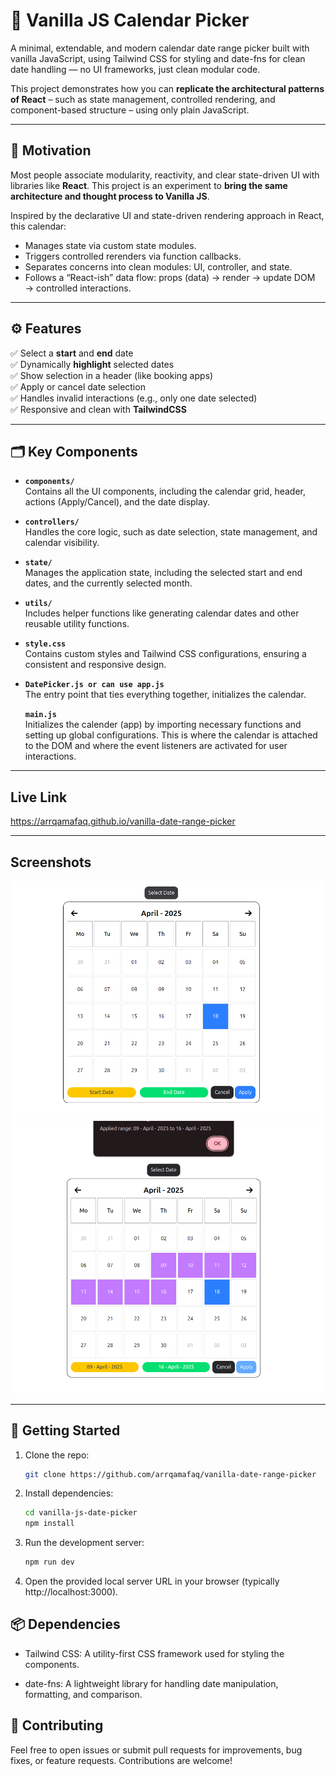 # 📅 Vanilla JS Calendar Picker

A minimal, extendable, and modern calendar date range picker built with vanilla JavaScript, using Tailwind CSS for styling and date-fns for clean date handling — no UI frameworks, just clean modular code.

This project demonstrates how you can **replicate the architectural patterns of React** – such as state management, controlled rendering, and component-based structure – using only plain JavaScript.

---

## 🌟 Motivation

Most people associate modularity, reactivity, and clear state-driven UI with libraries like **React**. This project is an experiment to **bring the same architecture and thought process to Vanilla JS**.

Inspired by the declarative UI and state-driven rendering approach in React, this calendar:

- Manages state via custom state modules.
- Triggers controlled rerenders via function callbacks.
- Separates concerns into clean modules: UI, controller, and state.
- Follows a “React-ish” data flow: props (data) → render → update DOM → controlled interactions.

---

## ⚙️ Features

✅ Select a **start** and **end** date  
✅ Dynamically **highlight** selected dates  
✅ Show selection in a header (like booking apps)  
✅ Apply or cancel date selection  
✅ Handles invalid interactions (e.g., only one date selected)  
✅ Responsive and clean with **TailwindCSS**

---

## 🗂️ Key Components

- **`components/`**  
  Contains all the UI components, including the calendar grid, header, actions (Apply/Cancel), and the date display.
- **`controllers/`**  
  Handles the core logic, such as date selection, state management, and calendar visibility.
- **`state/`**  
  Manages the application state, including the selected start and end dates, and the currently selected month.

- **`utils/`**  
  Includes helper functions like generating calendar dates and other reusable utility functions.

- **`style.css`**  
  Contains custom styles and Tailwind CSS configurations, ensuring a consistent and responsive design.

- **`DatePicker.js or can use app.js`**  
  The entry point that ties everything together, initializes the calendar.

  **`main.js`**  
  Initializes the calender (app) by importing necessary functions and setting up global configurations. This is where the calendar is attached to the DOM and where the event listeners are activated for user interactions.

---

## Live Link

https://arrqamafaq.github.io/vanilla-date-range-picker

---

## Screenshots

![alt text](<Screenshot from 2025-04-18 19-55-48.png>)
![alt text](<Screenshot from 2025-04-18 19-56-07.png>)

---

## 🚀 Getting Started

1. Clone the repo:

   ```bash
   git clone https://github.com/arrqamafaq/vanilla-date-range-picker

   ```

2. Install dependencies:

   ```bash
   cd vanilla-js-date-picker
   npm install

   ```

3. Run the development server:

   ```bash
   npm run dev

   ```

4. Open the provided local server URL in your browser (typically http://localhost:3000).

## 📦 Dependencies

- Tailwind CSS: A utility-first CSS framework used for styling the components.

- date-fns: A lightweight library for handling date manipulation, formatting, and comparison.

## 🙌 Contributing

Feel free to open issues or submit pull requests for improvements, bug fixes, or feature requests. Contributions are welcome!
